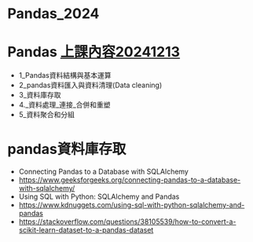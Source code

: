 # Pandas_2024
# Pandas [上課內容20241213](20241213.md)
- 1_Pandas資料結構與基本運算
- 2_pandas資料匯入與資料清理(Data cleaning)
- 3_資料庫存取
- 4._資料處理_連接_合併和重塑
- 5_資料聚合和分組


# pandas資料庫存取
- Connecting Pandas to a Database with SQLAlchemy
- https://www.geeksforgeeks.org/connecting-pandas-to-a-database-with-sqlalchemy/
- Using SQL with Python: SQLAlchemy and Pandas
- https://www.kdnuggets.com/using-sql-with-python-sqlalchemy-and-pandas
- https://stackoverflow.com/questions/38105539/how-to-convert-a-scikit-learn-dataset-to-a-pandas-dataset
